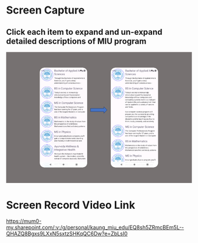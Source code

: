 
# Screen Capture

## Click each item to expand and un-expand detailed descriptions of MIU program

![img.png](img.png)


# Screen Record Video Link
https://mum0-my.sharepoint.com/:v:/g/personal/kaung_miu_edu/EQ8sh5ZRmcBEm5L--QHAZQ8Bgxs9LXxN5sxtzSHKqQC6Dw?e=ZbLsI0